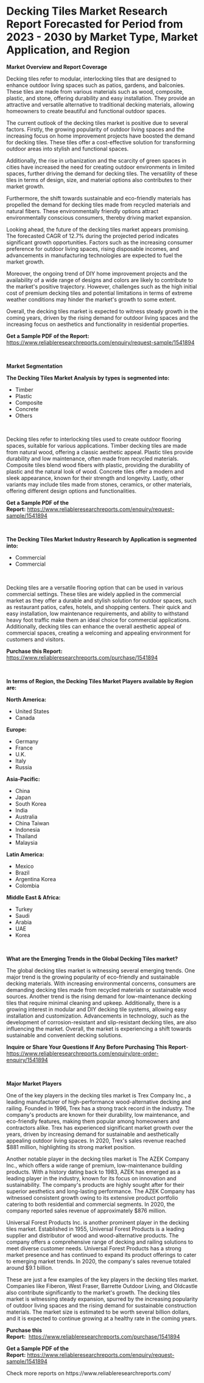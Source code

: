 <p><h1>Decking Tiles Market Research Report Forecasted for Period from 2023 -  2030 by Market Type, Market Application, and Region</h1></p><p><strong>Market Overview and Report Coverage</strong></p>
<p><p>Decking tiles refer to modular, interlocking tiles that are designed to enhance outdoor living spaces such as patios, gardens, and balconies. These tiles are made from various materials such as wood, composite, plastic, and stone, offering durability and easy installation. They provide an attractive and versatile alternative to traditional decking materials, allowing homeowners to create beautiful and functional outdoor spaces.</p><p>The current outlook of the decking tiles market is positive due to several factors. Firstly, the growing popularity of outdoor living spaces and the increasing focus on home improvement projects have boosted the demand for decking tiles. These tiles offer a cost-effective solution for transforming outdoor areas into stylish and functional spaces.</p><p>Additionally, the rise in urbanization and the scarcity of green spaces in cities have increased the need for creating outdoor environments in limited spaces, further driving the demand for decking tiles. The versatility of these tiles in terms of design, size, and material options also contributes to their market growth.</p><p>Furthermore, the shift towards sustainable and eco-friendly materials has propelled the demand for decking tiles made from recycled materials and natural fibers. These environmentally friendly options attract environmentally conscious consumers, thereby driving market expansion.</p><p>Looking ahead, the future of the decking tiles market appears promising. The forecasted CAGR of 12.7% during the projected period indicates significant growth opportunities. Factors such as the increasing consumer preference for outdoor living spaces, rising disposable incomes, and advancements in manufacturing technologies are expected to fuel the market growth.</p><p>Moreover, the ongoing trend of DIY home improvement projects and the availability of a wide range of designs and colors are likely to contribute to the market's positive trajectory. However, challenges such as the high initial cost of premium decking tiles and potential limitations in terms of extreme weather conditions may hinder the market's growth to some extent.</p><p>Overall, the decking tiles market is expected to witness steady growth in the coming years, driven by the rising demand for outdoor living spaces and the increasing focus on aesthetics and functionality in residential properties.</p></p>
<p><strong>Get a Sample PDF of the Report:</strong> <a href="https://www.reliableresearchreports.com/enquiry/request-sample/1541894">https://www.reliableresearchreports.com/enquiry/request-sample/1541894</a></p>
<p>&nbsp;</p>
<p><strong>Market Segmentation</strong></p>
<p><strong>The Decking Tiles Market Analysis by types is segmented into:</strong></p>
<p><ul><li>Timber</li><li>Plastic</li><li>Composite</li><li>Concrete</li><li>Others</li></ul></p>
<p>&nbsp;</p>
<p><p>Decking tiles refer to interlocking tiles used to create outdoor flooring spaces, suitable for various applications. Timber decking tiles are made from natural wood, offering a classic aesthetic appeal. Plastic tiles provide durability and low maintenance, often made from recycled materials. Composite tiles blend wood fibers with plastic, providing the durability of plastic and the natural look of wood. Concrete tiles offer a modern and sleek appearance, known for their strength and longevity. Lastly, other variants may include tiles made from stones, ceramics, or other materials, offering different design options and functionalities.</p></p>
<p><strong>Get a Sample PDF of the Report:</strong>&nbsp;<a href="https://www.reliableresearchreports.com/enquiry/request-sample/1541894">https://www.reliableresearchreports.com/enquiry/request-sample/1541894</a></p>
<p>&nbsp;</p>
<p><strong>The Decking Tiles Market Industry Research by Application is segmented into:</strong></p>
<p><ul><li>Commercial</li><li>Commercial</li></ul></p>
<p>&nbsp;</p>
<p><p>Decking tiles are a versatile flooring option that can be used in various commercial settings. These tiles are widely applied in the commercial market as they offer a durable and stylish solution for outdoor spaces, such as restaurant patios, cafes, hotels, and shopping centers. Their quick and easy installation, low maintenance requirements, and ability to withstand heavy foot traffic make them an ideal choice for commercial applications. Additionally, decking tiles can enhance the overall aesthetic appeal of commercial spaces, creating a welcoming and appealing environment for customers and visitors.</p></p>
<p><strong>Purchase this Report:</strong>&nbsp; <a href="https://www.reliableresearchreports.com/purchase/1541894">https://www.reliableresearchreports.com/purchase/1541894</a></p>
<p>&nbsp;</p>
<p><strong>In terms of Region, the Decking Tiles Market Players available by Region are:</strong></p>
<p>
    <p> <strong> North America: </strong>
        <ul>
            <li>United States</li>
            <li>Canada</li>
        </ul>
        </p> 
    <p> <strong> Europe: </strong>
        <ul>
            <li>Germany</li>
            <li>France</li>
            <li>U.K.</li>
            <li>Italy</li>
            <li>Russia</li>
        </ul>
        </p> 
    <p> <strong> Asia-Pacific: </strong>
        <ul>
            <li>China</li>
            <li>Japan</li>
            <li>South Korea</li>
            <li>India</li>
            <li>Australia</li>
            <li>China Taiwan</li>
            <li>Indonesia</li>
            <li>Thailand</li>
            <li>Malaysia</li>
        </ul>
        </p> 
    <p> <strong> Latin America: </strong>
        <ul>
            <li>Mexico</li>
            <li>Brazil</li>
            <li>Argentina Korea</li>
            <li>Colombia</li>
        </ul>
        </p> 
    <p> <strong> Middle East & Africa: </strong>
        <ul>
            <li>Turkey</li>
            <li>Saudi</li>
            <li>Arabia</li>
            <li>UAE</li>
            <li>Korea</li>
        </ul>
    </p>
    </p>
<p>&nbsp;</p>
<p><strong>What are the Emerging Trends in the Global Decking Tiles market?</strong></p>
<p><p>The global decking tiles market is witnessing several emerging trends. One major trend is the growing popularity of eco-friendly and sustainable decking materials. With increasing environmental concerns, consumers are demanding decking tiles made from recycled materials or sustainable wood sources. Another trend is the rising demand for low-maintenance decking tiles that require minimal cleaning and upkeep. Additionally, there is a growing interest in modular and DIY decking tile systems, allowing easy installation and customization. Advancements in technology, such as the development of corrosion-resistant and slip-resistant decking tiles, are also influencing the market. Overall, the market is experiencing a shift towards sustainable and convenient decking solutions.</p></p>
<p><strong>Inquire or Share Your Questions If Any Before Purchasing This Report</strong>- <a href="https://www.reliableresearchreports.com/enquiry/pre-order-enquiry/1541894">https://www.reliableresearchreports.com/enquiry/pre-order-enquiry/1541894</a></p>
<p>&nbsp;</p>
<p><strong>Major Market Players</strong></p>
<p><p>One of the key players in the decking tiles market is Trex Company Inc., a leading manufacturer of high-performance wood-alternative decking and railing. Founded in 1996, Trex has a strong track record in the industry. The company's products are known for their durability, low maintenance, and eco-friendly features, making them popular among homeowners and contractors alike. Trex has experienced significant market growth over the years, driven by increasing demand for sustainable and aesthetically appealing outdoor living spaces. In 2020, Trex's sales revenue reached $881 million, highlighting its strong market position.</p><p>Another notable player in the decking tiles market is The AZEK Company Inc., which offers a wide range of premium, low-maintenance building products. With a history dating back to 1983, AZEK has emerged as a leading player in the industry, known for its focus on innovation and sustainability. The company's products are highly sought after for their superior aesthetics and long-lasting performance. The AZEK Company has witnessed consistent growth owing to its extensive product portfolio catering to both residential and commercial segments. In 2020, the company reported sales revenue of approximately $876 million.</p><p>Universal Forest Products Inc. is another prominent player in the decking tiles market. Established in 1955, Universal Forest Products is a leading supplier and distributor of wood and wood-alternative products. The company offers a comprehensive range of decking and railing solutions to meet diverse customer needs. Universal Forest Products has a strong market presence and has continued to expand its product offerings to cater to emerging market trends. In 2020, the company's sales revenue totaled around $9.1 billion.</p><p>These are just a few examples of the key players in the decking tiles market. Companies like Fiberon, West Fraser, Barrette Outdoor Living, and Oldcastle also contribute significantly to the market's growth. The decking tiles market is witnessing steady expansion, spurred by the increasing popularity of outdoor living spaces and the rising demand for sustainable construction materials. The market size is estimated to be worth several billion dollars, and it is expected to continue growing at a healthy rate in the coming years.</p></p>
<p><strong>Purchase this Report:</strong>&nbsp;&nbsp;<a href="https://www.reliableresearchreports.com/purchase/1541894">https://www.reliableresearchreports.com/purchase/1541894</a></p>
<p></p>
<p><strong>Get a Sample PDF of the Report:</strong>&nbsp;<a href="https://www.reliableresearchreports.com/enquiry/request-sample/1541894">https://www.reliableresearchreports.com/enquiry/request-sample/1541894</a></p>
<p>Check more reports on https://www.reliableresearchreports.com/</p>